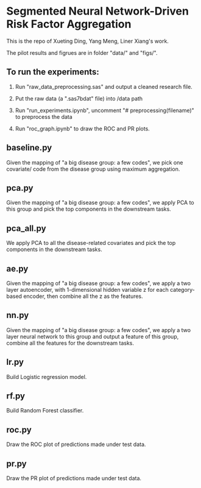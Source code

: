 # Segmented Neural Network-Driven Risk Factor Aggregation

This is the repo of Xueting Ding, Yang Meng, Liner Xiang's work.

The pilot results and figrues are in folder "data/" and "figs/".
 
## To run the experiments:
 
1. Run "raw_data_preprocessing.sas" and output a cleaned research file.

2. Put the raw data (a ".sas7bdat" file) into /data path

3. Run "run_experiments.ipynb", uncomment "# preprocessing(filename)" to preprocess the data

4. Run "roc_graph.ipynb"  to draw the ROC and PR plots.

## baseline.py

Given the mapping of "a big disease group: a few codes", we pick one covariate/ code from the disease group using maximum aggregation. 

## pca.py

Given the mapping of "a big disease group: a few codes", we apply PCA to this group and pick the top components in the downstream tasks.

## pca_all.py

We apply PCA to all the disease-related covariates and pick the top components in the downstream tasks.

## ae.py

Given the mapping of "a big disease group: a few codes", we apply a two layer autoencoder, with 1-dimensional hidden variable z for each category-based encoder, then combine all the z as the features.

## nn.py

Given the mapping of "a big disease group: a few codes", we apply a two layer neural network to this group and output a feature of this group, combine all the features for the downstream tasks.

## lr.py

Build Logistic regression model.

## rf.py

Build Random Forest classifier.

## roc.py

Draw the ROC plot of predictions made under test data.

## pr.py

Draw the PR plot of predictions made under test data.
